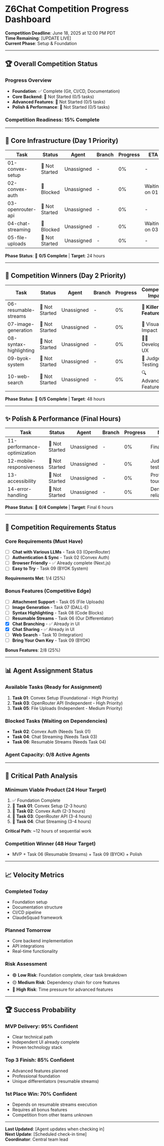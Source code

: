 # Z6Chat Competition Progress Dashboard

**Competition Deadline**: June 18, 2025 at 12:00 PM PDT  
**Time Remaining**: [UPDATE LIVE]  
**Current Phase**: Setup & Foundation

---

## 🏆 **Overall Competition Status**

### **Progress Overview**

- **Foundation**: ✅ Complete (Git, CI/CD, Documentation)
- **Core Backend**: 🔴 Not Started (0/5 tasks)
- **Advanced Features**: 🔴 Not Started (0/5 tasks)
- **Polish & Performance**: 🔴 Not Started (0/5 tasks)

### **Competition Readiness**: 15% Complete

---

## 🚀 **Core Infrastructure** (Day 1 Priority)

| Task              | Status         | Agent      | Branch | Progress | ETA           |
| ----------------- | -------------- | ---------- | ------ | -------- | ------------- |
| 01-convex-setup   | 🔴 Not Started | Unassigned | -      | 0%       | -             |
| 02-convex-auth    | 🔴 Blocked     | Unassigned | -      | 0%       | Waiting on 01 |
| 03-openrouter-api | 🔴 Not Started | Unassigned | -      | 0%       | -             |
| 04-chat-streaming | 🔴 Blocked     | Unassigned | -      | 0%       | Waiting on 03 |
| 05-file-uploads   | 🔴 Not Started | Unassigned | -      | 0%       | -             |

**Phase Status**: 🔴 **0/5 Complete** | **Target**: 24 hours

---

## 🏅 **Competition Winners** (Day 2 Priority)

| Task                   | Status         | Agent      | Branch | Progress | Competition Impact    |
| ---------------------- | -------------- | ---------- | ------ | -------- | --------------------- |
| 06-resumable-streams   | 🔴 Not Started | Unassigned | -      | 0%       | 🎯 **Killer Feature** |
| 07-image-generation    | 🔴 Not Started | Unassigned | -      | 0%       | 🎨 Visual Impact      |
| 08-syntax-highlighting | 🔴 Not Started | Unassigned | -      | 0%       | 👨‍💻 Developer UX       |
| 09-byok-system         | 🔴 Not Started | Unassigned | -      | 0%       | 🔑 Judge Testing      |
| 10-web-search          | 🔴 Not Started | Unassigned | -      | 0%       | 🔍 Advanced Feature   |

**Phase Status**: 🔴 **0/5 Complete** | **Target**: 48 hours

---

## ✨ **Polish & Performance** (Final Hours)

| Task                        | Status         | Agent      | Branch | Progress | Notes              |
| --------------------------- | -------------- | ---------- | ------ | -------- | ------------------ |
| 11-performance-optimization | 🔴 Not Started | Unassigned | -      | 0%       | Final polish       |
| 12-mobile-responsiveness    | 🔴 Not Started | Unassigned | -      | 0%       | Judge testing      |
| 13-accessibility            | 🔴 Not Started | Unassigned | -      | 0%       | Professional touch |
| 14-error-handling           | 🔴 Not Started | Unassigned | -      | 0%       | Demo reliability   |

**Phase Status**: 🔴 **0/4 Complete** | **Target**: Final 6 hours

---

## 🎯 **Competition Requirements Status**

### **Core Requirements** (Must Have)

- [ ] **Chat with Various LLMs** - Task 03 (OpenRouter)
- [ ] **Authentication & Sync** - Task 02 (Convex Auth)
- [ ] **Browser Friendly** - ✅ Already complete (Next.js)
- [ ] **Easy to Try** - Task 09 (BYOK System)

**Requirements Met**: 1/4 (25%)

### **Bonus Features** (Competitive Edge)

- [ ] **Attachment Support** - Task 05 (File Uploads)
- [ ] **Image Generation** - Task 07 (DALL-E)
- [ ] **Syntax Highlighting** - Task 08 (Code Blocks)
- [ ] **Resumable Streams** - Task 06 (Our Differentiator)
- [x] **Chat Branching** - ✅ Already in UI
- [x] **Chat Sharing** - ✅ Already in UI
- [ ] **Web Search** - Task 10 (Integration)
- [ ] **Bring Your Own Key** - Task 09 (BYOK)

**Bonus Features**: 2/8 (25%)

---

## 📊 **Agent Assignment Status**

### **Available Tasks** (Ready for Assignment)

1. **Task 01**: Convex Setup (Foundational - High Priority)
2. **Task 03**: OpenRouter API (Independent - High Priority)
3. **Task 05**: File Uploads (Independent - Medium Priority)

### **Blocked Tasks** (Waiting on Dependencies)

- **Task 02**: Convex Auth (Needs Task 01)
- **Task 04**: Chat Streaming (Needs Task 03)
- **Task 06**: Resumable Streams (Needs Task 04)

### **Agent Capacity**: 0/8 Active Agents

---

## 🚨 **Critical Path Analysis**

### **Minimum Viable Product** (24 Hour Target)

1. ✅ Foundation Complete
2. 🔄 **Task 01**: Convex Setup (2-3 hours)
3. 🔄 **Task 02**: Convex Auth (2-3 hours)
4. 🔄 **Task 03**: OpenRouter API (3-4 hours)
5. 🔄 **Task 04**: Chat Streaming (3-4 hours)

**Critical Path**: ~12 hours of sequential work

### **Competition Winner** (48 Hour Target)

- MVP + Task 06 (Resumable Streams) + Task 09 (BYOK) + Polish

---

## 📈 **Velocity Metrics**

### **Completed Today**

- Foundation setup
- Documentation structure
- CI/CD pipeline
- ClaudeSquad framework

### **Planned Tomorrow**

- Core backend implementation
- API integrations
- Real-time functionality

### **Risk Assessment**

- 🟢 **Low Risk**: Foundation complete, clear task breakdown
- 🟡 **Medium Risk**: Dependency chain for core features
- 🔴 **High Risk**: Time pressure for advanced features

---

## 🏆 **Success Probability**

### **MVP Delivery**: 95% Confident

- Clear technical path
- Independent UI already complete
- Proven technology stack

### **Top 3 Finish**: 85% Confident

- Advanced features planned
- Professional foundation
- Unique differentiators (resumable streams)

### **1st Place Win**: 70% Confident

- Depends on resumable streams execution
- Requires all bonus features
- Competition from other teams unknown

---

**Last Updated**: [Agent updates when checking in]  
**Next Update**: [Scheduled check-in time]  
**Coordinator**: Central team lead
